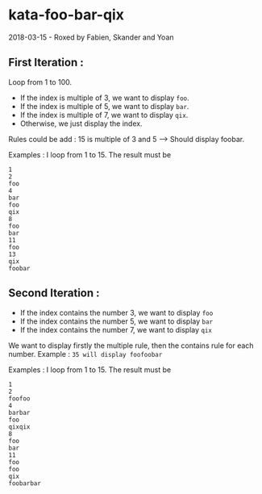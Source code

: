 # kata-foo-bar-qix
2018-03-15 - Roxed by Fabien, Skander and Yoan

## First Iteration : 
Loop from 1 to 100.
- If the index is multiple of 3, we want to display `foo`.
- If the index is multiple of 5, we want to display `bar`.
- If the index is multiple of 7, we want to display `qix`.
- Otherwise, we just display the index.

Rules could be add : 15 is multiple of 3 and 5 --> Should display foobar.

Examples : 
I loop from 1 to 15. The result must be
```
1
2
foo
4
bar
foo
qix
8
foo
bar
11
foo
13
qix
foobar
```

## Second Iteration :
- If the index contains the number 3, we want to display `foo`
- If the index contains the number 5, we want to display `bar`
- If the index contains the number 7, we want to display `qix`

We want to display firstly the multiple rule, then the contains rule for each number.
Example : 
```35 will display foofoobar```

Examples : 
I loop from 1 to 15. The result must be
```
1
2
foofoo
4
barbar
foo
qixqix
8
foo
bar
11
foo
foo
qix
foobarbar
```
